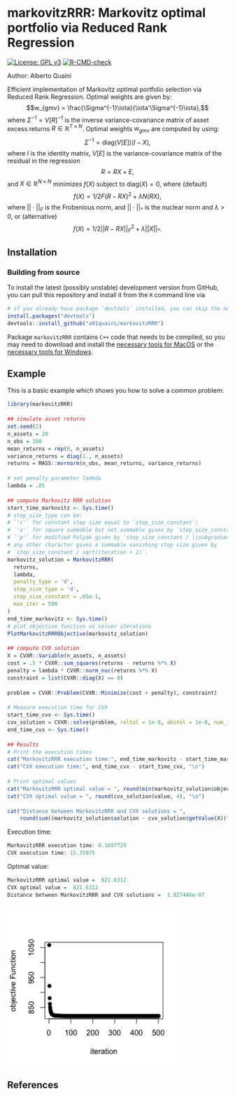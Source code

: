 
# markovitzRRR: Markovitz optimal portfolio via Reduced Rank Regression

<!-- badges: start -->
[![License: GPL v3](https://img.shields.io/badge/License-GPLv3-blue.svg)](https://www.gnu.org/licenses/gpl-3.0)
[![R-CMD-check](https://github.com/a91quaini/markovitzRRR/actions/workflows/R-CMD-check.yaml/badge.svg)](https://github.com/a91quaini/markovitzRRR/actions/workflows/R-CMD-check.yaml)
<!-- badges: end -->

Author: Alberto Quaini

Efficient implementation of Markovitz optimal portfolio selection via Reduced Rank Regression. Optimal weights are given by:
$$w_{gmv} = \frac{\Sigma^{-1}\iota}{\iota'\Sigma^{-1}\iota},$$
where $\Sigma^{-1} = V[R]^{-1}$ is the inverse variance-covariance matrix of asset
excess returns $R\in\mathbb R^{T\times N}$. Optimal weights $w_{gmv}$ are computed by using:
$$\Sigma^{-1}=\text{diag}(V[E])(I - X),$$
where $I$ is the identity matrix,
$V[E]$ is the variance-covariance matrix of the residual in the regression
$$R=RX+E,$$
and $X\in\mathbb R^{N\times N}$ minimizes $f(X)$ subject to $\text{diag}(X)=0$, where (default)
$$f(X)=1/2F(R - RX)^2 + \lambda N(RX),$$ 
where $||\cdot||_{F}$ is the Frobenious norm, and 
$||\cdot||_*$ is the nuclear norm and $\lambda>0$,
or (alternative)
$$f(X)=1/2||R - RX ||_{F}^2 + \lambda ||X||_{*}.$$

## Installation

### Building from source

To install the latest (possibly unstable) development version from
GitHub, you can pull this repository and install it from the `R` command
line via

```R
# if you already have package `devtools` installed, you can skip the next line
install.packages("devtools")
devtools::install_github("a91quaini/markovitzRRR")
```

Package `markovitzRRR` contains `C++` code that needs to be
compiled, so you may need to download and install the [necessary tools
for MacOS](https://cran.r-project.org/bin/macosx/tools/) or the
[necessary tools for
Windows](https://cran.r-project.org/bin/windows/Rtools/).


## Example

This is a basic example which shows you how to solve a common problem:

``` r
library(markovitzRRR)

## simulate asset returns
set.seed(2)
n_assets = 20
n_obs = 100
mean_returns = rep(0, n_assets)
variance_returns = diag(1., n_assets)
returns = MASS::mvrnorm(n_obs, mean_returns, variance_returns)

# set penalty parameter lambda
lambda = .05

## compute Markovitz RRR solution
start_time_markovitz <- Sys.time()
# step_size_type can be:
# `'c'` for constant step size equal to `step_size_constant`;
# `'s'` for square summable but not summable given by `step_size_constant / (iteration + 1)`;
# `'p'` for modified Polyak given by `step_size_constant / ||subgradient||_F^2`;
# any other character gives a summable vanishing step size given by
# `step_size_constant / sqrt(iteration + 1)`.
markovitz_solution = MarkovitzRRR(
  returns,
  lambda,
  penalty_type = 'd',
  step_size_type = 'd',
  step_size_constant = .05e-1,
  max_iter = 500
)
end_time_markovitz <- Sys.time()
# plot objective function vs solver iterations
PlotMarkovitzRRRObjective(markovitz_solution)

## compute CVX solution
X = CVXR::Variable(n_assets, n_assets)
cost = .5 * CVXR::sum_squares(returns - returns %*% X)
penalty = lambda * CVXR::norm_nuc(returns %*% X)
constraint = list(CVXR::diag(X) == 0)

problem = CVXR::Problem(CVXR::Minimize(cost + penalty), constraint)

# Measure execution time for CVX
start_time_cvx <- Sys.time()
cvx_solution = CVXR::solve(problem, reltol = 1e-8, abstol = 1e-8, num_iter = 10000)
end_time_cvx <- Sys.time()

## Results
# Print the execution times
cat("MarkovitzRRR execution time:", end_time_markovitz - start_time_markovitz, "\n")
cat("CVX execution time:", end_time_cvx - start_time_cvx, "\n")

# Print optimal values
cat("MarkovitzRRR optimal value = ", round(min(markovitz_solution$objective), 4), "\n")
cat("CVX optimal value = ", round(cvx_solution$value, 4), "\n")

cat("Distance between MarkovitzRRR and CVX solutions = ",
    round(sum((markovitz_solution$solution - cvx_solution$getValue(X))^2), 15), "\n")
```

Execution time:
``` r
MarkovitzRRR execution time: 0.1697729 
CVX execution time: 15.35975 
```

Optimal value:
``` r
MarkovitzRRR optimal value =  821.6312 
CVX optimal value =  821.6312 
Distance between MarkovitzRRR and CVX solutions =  1.827446e-07 
```

<p float="left">
<img src="inst/examples/solver_path.png" width="400" />
</p>

## References
